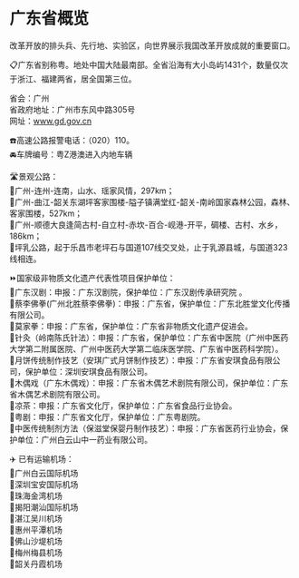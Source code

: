 # 广东省概览  
改革开放的排头兵、先行地、实验区，向世界展示我国改革开放成就的重要窗口。  
  
📋广东省别称粤。地处中国大陆最南部。全省沿海有大小岛屿1431个，数量仅次于浙江、福建两省，居全国第三位。  

省会：广州  
省政府地址：广州市东风中路305号  
网址：<a href="http://www.gd.gov.cn" target="_blank">www.gd.gov.cn</a>  
  
☎️高速公路报警电话：（020）110。  
🚘车牌编号：粤Z港澳进入内地车辆  

🛣️景观公路：  
🔸广州-连州-连南，山水、瑶家风情，297km；  
🔸广州-曲江-韶关东湖坪客家围楼-隘子镇满堂红-韶关-南岭国家森林公园，森林、客家围楼，527km；  
🔸广州-顺德大良逢简古村-自立村-赤坎-百合-岘港-开平，碉楼、古村、水乡，186km；  
🔸坪乳公路，起于乐昌市老坪石与国道107线交叉处，止于乳源县城，与国道323线相连。  
  
⏩国家级非物质文化遗产代表性项目保护单位：  
🔸广东汉剧：申报：广东汉剧院，保护单位：广东汉剧传承研究院 。  
🔸蔡李佛拳(广州北胜蔡李佛拳)：申报：广东省，保护单位：广东北胜堂文化传播有限公司。  
🔸莫家拳：申报：广东省，保护单位：广东省非物质文化遗产促进会。  
🔸针灸（岭南陈氏针法）：申报：广东省，保护单位：广东省中医院（广州中医药大学第二附属医院、广州中医药大学第二临床医学院、广东省中医药科学院）。  
🔸月饼传统制作技艺（安琪广式月饼制作技艺）：申报：广东省安琪食品有限公司，保护单位：深圳安琪食品有限公司。  
🔸木偶戏（广东木偶戏）：申报：广东省木偶艺术剧院有限公司，保护单位：广东省木偶艺术剧院有限公司。  
🔸凉茶：申报：广东省文化厅，保护单位：广东省食品行业协会。  
🔸粤剧：申报：广东省文化厅，保护单位：广东粤剧院。  
🔸中医传统制剂方法（保滋堂保婴丹制作技艺）：申报：广东省医药行业协会，保护单位：广州白云山中一药业有限公司。  
  
✈️ 已有运输机场：  
🔸广州白云国际机场  
🔸深圳宝安国际机场  
🔸珠海金湾机场  
🔸揭阳潮汕国际机场  
🔸湛江吴川机场  
🔸惠州平潭机场  
🔸佛山沙堤机场  
🔸梅州梅县机场  
🔸韶关丹霞机场  
  
